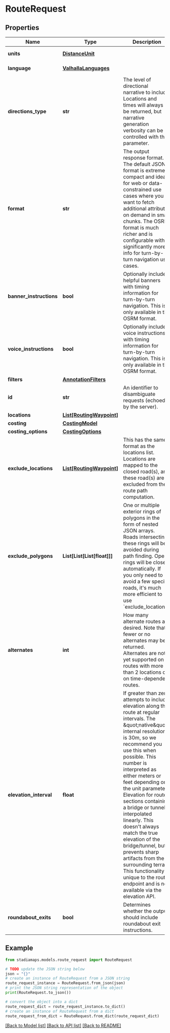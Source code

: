 # RouteRequest


## Properties

Name | Type | Description | Notes
------------ | ------------- | ------------- | -------------
**units** | [**DistanceUnit**](DistanceUnit.md) |  | [optional] [default to DistanceUnit.KM]
**language** | [**ValhallaLanguages**](ValhallaLanguages.md) |  | [optional] [default to ValhallaLanguages.EN_MINUS_US]
**directions_type** | **str** | The level of directional narrative to include. Locations and times will always be returned, but narrative generation verbosity can be controlled with this parameter. | [optional] [default to 'instructions']
**format** | **str** | The output response format. The default JSON format is extremely compact and ideal for web or data-constrained use cases where you want to fetch additional attributes on demand in small chunks. The OSRM format is much richer and is configurable with significantly more info for turn-by-turn navigation use cases. | [optional] 
**banner_instructions** | **bool** | Optionally includes helpful banners with timing information for turn-by-turn navigation. This is only available in the OSRM format. | [optional] 
**voice_instructions** | **bool** | Optionally includes voice instructions with timing information for turn-by-turn navigation. This is only available in the OSRM format. | [optional] 
**filters** | [**AnnotationFilters**](AnnotationFilters.md) |  | [optional] 
**id** | **str** | An identifier to disambiguate requests (echoed by the server). | [optional] 
**locations** | [**List[RoutingWaypoint]**](RoutingWaypoint.md) |  | 
**costing** | [**CostingModel**](CostingModel.md) |  | 
**costing_options** | [**CostingOptions**](CostingOptions.md) |  | [optional] 
**exclude_locations** | [**List[RoutingWaypoint]**](RoutingWaypoint.md) | This has the same format as the locations list. Locations are mapped to the closed road(s), and these road(s) are excluded from the route path computation. | [optional] 
**exclude_polygons** | **List[List[List[float]]]** | One or multiple exterior rings of polygons in the form of nested JSON arrays. Roads intersecting these rings will be avoided during path finding. Open rings will be closed automatically. If you only need to avoid a few specific roads, it&#39;s much more efficient to use &#x60;exclude_locations&#x60;. | [optional] 
**alternates** | **int** | How many alternate routes are desired. Note that fewer or no alternates may be returned. Alternates are not yet supported on routes with more than 2 locations or on time-dependent routes. | [optional] 
**elevation_interval** | **float** | If greater than zero, attempts to include elevation along the route at regular intervals. The \&quot;native\&quot; internal resolution is 30m, so we recommend you use this when possible. This number is interpreted as either meters or feet depending on the unit parameter. Elevation for route sections containing a bridge or tunnel is interpolated linearly. This doesn&#39;t always match the true elevation of the bridge/tunnel, but it prevents sharp artifacts from the surrounding terrain. This functionality is unique to the route endpoint and is not available via the elevation API. | [optional] [default to 0.0]
**roundabout_exits** | **bool** | Determines whether the output should include roundabout exit instructions. | [optional] [default to True]

## Example

```python
from stadiamaps.models.route_request import RouteRequest

# TODO update the JSON string below
json = "{}"
# create an instance of RouteRequest from a JSON string
route_request_instance = RouteRequest.from_json(json)
# print the JSON string representation of the object
print(RouteRequest.to_json())

# convert the object into a dict
route_request_dict = route_request_instance.to_dict()
# create an instance of RouteRequest from a dict
route_request_from_dict = RouteRequest.from_dict(route_request_dict)
```
[[Back to Model list]](../README.md#documentation-for-models) [[Back to API list]](../README.md#documentation-for-api-endpoints) [[Back to README]](../README.md)


